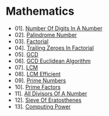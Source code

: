 # Mathematics

- 01]. [Number Of Digits In A Number](https://github.com/mr-vicky/DSA/blob/main/01%5D.%20Mathematics/01_NumberOfDigitsInANumber.cpp)
- 02]. [Palindrome Number](https://github.com/mr-vicky/DSA/blob/main/01%5D.%20Mathematics/02_PalindromeNumber.cpp)
- 03]. [Factorial](https://github.com/mr-vicky/DSA/blob/main/01%5D.%20Mathematics/03_Factorial.cpp)
- 04]. [Trailing Zeroes In Factorial](https://github.com/mr-vicky/DSA/blob/main/01%5D.%20Mathematics/04_TrailingZeroesInFactorial.cpp)
- 05]. [GCD](https://github.com/mr-vicky/DSA/blob/main/01%5D.%20Mathematics/05_GCD.cpp)
- 06]. [GCD Euclidean Algorithm](https://github.com/mr-vicky/DSA/blob/main/01%5D.%20Mathematics/06_GCD_EuclideanAlgorithm.cpp)
- 07]. [LCM](https://github.com/mr-vicky/DSA/blob/main/01%5D.%20Mathematics/07_LCM.cpp)
- 08]. [LCM Efficient](https://github.com/mr-vicky/DSA/blob/main/01%5D.%20Mathematics/08_LCM_Efficient.cpp)
- 09]. [Prime Numbers](https://github.com/mr-vicky/DSA/blob/main/01%5D.%20Mathematics/09_PrimeNumbers.cpp)
- 10]. [Prime Factors](https://github.com/mr-vicky/DSA/blob/main/01%5D.%20Mathematics/10_PrimeFactors.cpp)
- 11]. [All Divisors Of A Number](https://github.com/mr-vicky/DSA/blob/main/01%5D.%20Mathematics/11_AllDivisorsOfANumber.cpp)
- 12]. [Sieve Of Eratosthenes](https://github.com/mr-vicky/DSA/blob/main/01%5D.%20Mathematics/12_SieveOfEratosthenes.cpp)
- 13]. [Computing Power](https://github.com/mr-vicky/DSA/blob/main/01%5D.%20Mathematics/13_ComputingPower.cpp)